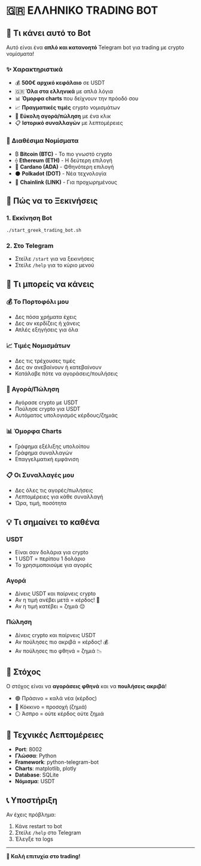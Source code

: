 # 🇬🇷 ΕΛΛΗΝΙΚΟ TRADING BOT

## 🎯 Τι κάνει αυτό το Bot

Αυτό είναι ένα **απλό και κατανοητό** Telegram bot για trading με crypto νομίσματα!

### ✨ Χαρακτηριστικά

- 💰 **500€ αρχικό κεφάλαιο** σε USDT
- 🇬🇷 **Όλα στα ελληνικά** με απλά λόγια
- 📊 **Όμορφα charts** που δείχνουν την πρόοδό σου
- 📈 **Πραγματικές τιμές** crypto νομισμάτων
- 🛒 **Εύκολη αγορά/πώληση** με ένα κλικ
- 📋 **Ιστορικό συναλλαγών** με λεπτομέρειες

### 💎 Διαθέσιμα Νομίσματα

- ₿ **Bitcoin (BTC)** - Το πιο γνωστό crypto
- ⟠ **Ethereum (ETH)** - Η δεύτερη επιλογή
- 🔵 **Cardano (ADA)** - Φθηνότερη επιλογή
- ⚫ **Polkadot (DOT)** - Νέα τεχνολογία
- 🔗 **Chainlink (LINK)** - Για προχωρημένους

## 🚀 Πώς να το Ξεκινήσεις

### 1. Εκκίνηση Bot
```bash
./start_greek_trading_bot.sh
```

### 2. Στο Telegram
- Στείλε `/start` για να ξεκινήσεις
- Στείλε `/help` για το κύριο μενού

## 📱 Τι μπορείς να κάνεις

### 💰 Το Πορτοφόλι μου
- Δες πόσα χρήματα έχεις
- Δες αν κερδίζεις ή χάνεις
- Απλές εξηγήσεις για όλα

### 📈 Τιμές Νομισμάτων
- Δες τις τρέχουσες τιμές
- Δες αν ανεβαίνουν ή κατεβαίνουν
- Κατάλαβε πότε να αγοράσεις/πουλήσεις

### 🛒 Αγορά/Πώληση
- Αγόρασε crypto με USDT
- Πούλησε crypto για USDT
- Αυτόματος υπολογισμός κέρδους/ζημιάς

### 📊 Όμορφα Charts
- Γράφημα εξέλιξης υπολοίπου
- Γράφημα συναλλαγών
- Επαγγελματική εμφάνιση

### 📋 Οι Συναλλαγές μου
- Δες όλες τις αγορές/πωλήσεις
- Λεπτομέρειες για κάθε συναλλαγή
- Ώρα, τιμή, ποσότητα

## 💡 Τι σημαίνει το καθένα

### USDT
- Είναι σαν δολάρια για crypto
- 1 USDT = περίπου 1 δολάριο
- Το χρησιμοποιούμε για αγορές

### Αγορά
- Δίνεις USDT και παίρνεις crypto
- Αν η τιμή ανέβει μετά = κέρδος! 🎉
- Αν η τιμή κατέβει = ζημιά 😔

### Πώληση
- Δίνεις crypto και παίρνεις USDT
- Αν πούλησες πιο ακριβά = κέρδος! 💰
- Αν πούλησες πιο φθηνά = ζημιά 📉

## 🎯 Στόχος

Ο στόχος είναι να **αγοράσεις φθηνά** και να **πουλήσεις ακριβά**!

- 🟢 Πράσινο = καλά νέα (κέρδος)
- 🔴 Κόκκινο = προσοχή (ζημιά)
- ⚪ Άσπρο = ούτε κέρδος ούτε ζημιά

## 🔧 Τεχνικές Λεπτομέρειες

- **Port**: 8002
- **Γλώσσα**: Python
- **Framework**: python-telegram-bot
- **Charts**: matplotlib, plotly
- **Database**: SQLite
- **Νόμισμα**: USDT

## 📞 Υποστήριξη

Αν έχεις πρόβλημα:
1. Κάνε restart το bot
2. Στείλε `/help` στο Telegram
3. Έλεγξε τα logs

---

**🎉 Καλή επιτυχία στο trading!**